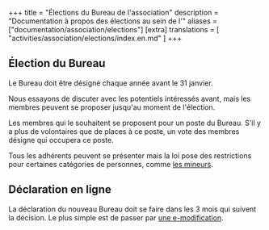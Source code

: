 +++
title = "Élections du Bureau de l'association"
description = "Documentation à propos des élections au sein de l'"
aliases = ["documentation/association/elections"]
[extra]
translations = [
    "activities/association/elections/index.en.md"
]
+++

## Élection du Bureau

Le Bureau doit être désigné chaque année avant le 31 janvier.

Nous essayons de discuter avec les potentiels intéressés avant, mais les
membres peuvent se proposer jusqu'au moment de l'élection.

Les membres qui le souhaitent se proposent pour un poste du Bureau. S'il y a
plus de volontaires que de places à ce poste, un vote des membres désigne qui
occupera ce poste.

Tous les adhérents peuvent se présenter mais la loi pose des restrictions pour
certaines catégories de personnes, comme [les
mineurs](https://www.associations.gouv.fr/capacite-de-creer-et-d-administrer-une-association.html).

## Déclaration en ligne

La déclaration du nouveau Bureau doit se faire dans les 3 mois qui suivent la
décision. Le plus simple est de passer par [une
e-modification](https://psl.service-public.fr/asso_mademarche/MD/demarche?action=modification).
